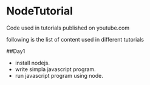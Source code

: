# NodeTutorial
Code used in tutorials published on youtube.com

following is the list of content used in different tutorials

##Day1
  * install nodejs. 
  * write simpla javascript program.
  * run javascript program using node.
